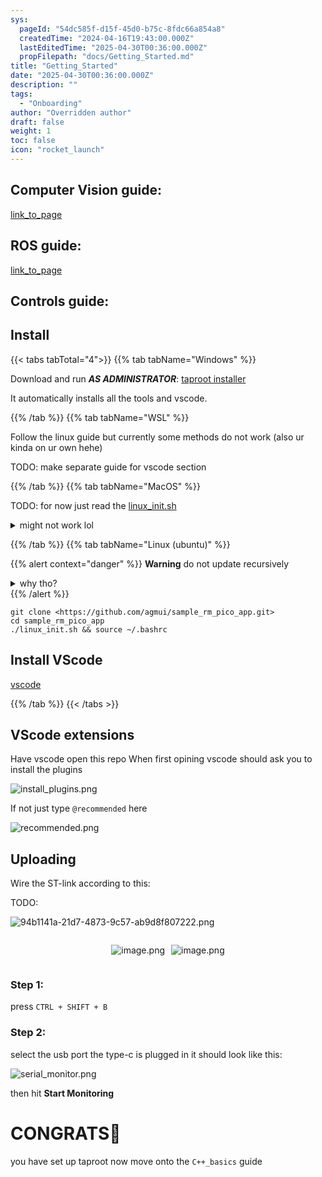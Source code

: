 ```yaml
---
sys:
  pageId: "54dc585f-d15f-45d0-b75c-8fdc66a854a8"
  createdTime: "2024-04-16T19:43:00.000Z"
  lastEditedTime: "2025-04-30T00:36:00.000Z"
  propFilepath: "docs/Getting_Started.md"
title: "Getting_Started"
date: "2025-04-30T00:36:00.000Z"
description: ""
tags:
  - "Onboarding"
author: "Overridden author"
draft: false
weight: 1
toc: false
icon: "rocket_launch"
---
```


## Computer Vision guide:

[link_to_page](86d45bc0-388b-4d26-8848-44f255f73d0e)

## ROS guide:

[link_to_page](3c76c1de-ec8f-46d6-8b0a-294005edc2d5)

## Controls guide:

## Install

{{< tabs tabTotal="4">}}
{{% tab tabName="Windows" %}}

Download and run _**AS ADMINISTRATOR**_: [taproot installer](https://github.com/Thornbots/TeachingFreshies/releases/tag/1.0)

It automatically installs all the tools and vscode.

{{% /tab %}}
{{% tab tabName="WSL" %}}

Follow the linux guide but currently some methods do not work (also ur kinda on ur own hehe)

TODO: make separate guide for vscode section

{{% /tab %}}
{{% tab tabName="MacOS" %}}

TODO: for now just read the [linux_init.sh](https://github.com/agmui/sample_rm_pico_app/blob/main/linux_init.sh)

<details>
<summary>might not work lol</summary>

`brew install libusb pkg-config`

Next install: [vscode](https://code.visualstudio.com/Download)

</details>

{{% /tab %}}
{{% tab tabName="Linux (ubuntu)" %}}

{{% alert context="danger" %}}
**Warning** do not update recursively
<details>
<summary>why tho?</summary>
There are some submodules that may go on for a while (like tinyusb) and I highly
recommend you don't need to get them.
If you want to see what submodules I update just look in `linux_init.sh`
</details>
{{% /alert %}}

```shell
git clone <https://github.com/agmui/sample_rm_pico_app.git>
cd sample_rm_pico_app
./linux_init.sh && source ~/.bashrc
```

## Install VScode

[vscode](https://code.visualstudio.com/Download)

{{% /tab %}}
{{< /tabs >}}

## VScode extensions

Have vscode open this repo
When first opining vscode should ask you to install the plugins

![install_plugins.png](https://prod-files-secure.s3.us-west-2.amazonaws.com/d518164a-d88e-44d1-a4ee-3adb3bd8bce0/89bd30f0-1825-4e77-867b-0a41ce370880/install_plugins.png?X-Amz-Algorithm=AWS4-HMAC-SHA256&X-Amz-Content-Sha256=UNSIGNED-PAYLOAD&X-Amz-Credential=ASIAZI2LB466W2N5KW3H%2F20250505%2Fus-west-2%2Fs3%2Faws4_request&X-Amz-Date=20250505T070949Z&X-Amz-Expires=3600&X-Amz-Security-Token=IQoJb3JpZ2luX2VjEH4aCXVzLXdlc3QtMiJHMEUCIQC4IbcWPgxlPyIzStJI%2BNo1D8Z0TP1Rzfxi6Cq0YxsaZQIgQC3X1bYJexjhdk0bt81%2FeqjulxidBGRPfFWQOkVVRWYq%2FwMIJxAAGgw2Mzc0MjMxODM4MDUiDCAlCeIMGJVzfR%2B7XSrcA32u7hY9ufaOwItWZi3sh7GlcMlzj5DuYV7T7NGvP0wud6IdidrWYxAwaKnKk3quko%2B2hCMd9moKM3dV68UeELaE3kQkbKsDR5v109I47N0qRhWuH98kwf8CpIZHeaXA%2BPn4T1UcuEy2nG7THZKX%2Bz6PJw253ntUdP2eRUCQdmYdMRBh%2BzGsky60%2F%2FOy2KWcUky3sRo7nq2bqRHEYCdcvsq%2BFl%2FXSNWawQ8tsgcgAosvfj34PJ9PQuJCAKeejhWX9usTsfnDKqxwc8RKXvLodn9Bb4LwwaS3JluPqj0EenLckkZsj2XDSEMqDpZU%2FuFSs2hCeQjhwyOhkYoYpOAfxS6Up6lmbz66w7omvljT60sWps8zDb%2FVrp1P2tJwooveuxGzYb%2BHyp8bW%2FkgAPHivCREfsRwQzN73K1NpOCz%2BqAsXMxX6fcJ6lG%2F5E95xN73so4jW2hN32r3Yj%2F6EAOQVr5oni6rnioD3c70eXa0Xmu5QtxEwVnYWxT3MEslzGjrF3F7ofsAjCWStHCEV2CRKOT93Qvm4K5raZA5FAuohBWOgMyJiesyavAzXuT1gz7D7WWCXN5p4%2FmhIqYOTX1l1WDgtI%2BvudoVr6VaRBiBxvdf1NhrWSD9ZnlNu%2F9QMNea4cAGOqUBs13ibRRvBgU0Nj2Id46dIbiMmHnnupWvc4SI3NMIuiUbY1oC1gMF98hNHZrqjtCWWH6i7LShJHTfmK1xlp6RUqZwaGG%2FsZT0XQRDTNtnqL%2BUy6fRm4CYlD6wQ2Zhk5xuIfmT1MKcB8%2BBayE6EHicdaYv4Wyi2iHGBy5%2Bemjft8MySGQAwqZFaYOMt%2BsS96PT5h7F737JIMta%2FZMpWVXfJ1XwB5fN&X-Amz-Signature=809053fa1db93d9648279997e655139c27ff1f8b918c6a215a8da63083fc8a9c&X-Amz-SignedHeaders=host&x-id=GetObject)

If not just type `@recommended` here  

![recommended.png](https://prod-files-secure.s3.us-west-2.amazonaws.com/d518164a-d88e-44d1-a4ee-3adb3bd8bce0/61e661e9-5d85-4dfc-be0d-8d2097a5e793/recommended.png?X-Amz-Algorithm=AWS4-HMAC-SHA256&X-Amz-Content-Sha256=UNSIGNED-PAYLOAD&X-Amz-Credential=ASIAZI2LB466W2N5KW3H%2F20250505%2Fus-west-2%2Fs3%2Faws4_request&X-Amz-Date=20250505T070949Z&X-Amz-Expires=3600&X-Amz-Security-Token=IQoJb3JpZ2luX2VjEH4aCXVzLXdlc3QtMiJHMEUCIQC4IbcWPgxlPyIzStJI%2BNo1D8Z0TP1Rzfxi6Cq0YxsaZQIgQC3X1bYJexjhdk0bt81%2FeqjulxidBGRPfFWQOkVVRWYq%2FwMIJxAAGgw2Mzc0MjMxODM4MDUiDCAlCeIMGJVzfR%2B7XSrcA32u7hY9ufaOwItWZi3sh7GlcMlzj5DuYV7T7NGvP0wud6IdidrWYxAwaKnKk3quko%2B2hCMd9moKM3dV68UeELaE3kQkbKsDR5v109I47N0qRhWuH98kwf8CpIZHeaXA%2BPn4T1UcuEy2nG7THZKX%2Bz6PJw253ntUdP2eRUCQdmYdMRBh%2BzGsky60%2F%2FOy2KWcUky3sRo7nq2bqRHEYCdcvsq%2BFl%2FXSNWawQ8tsgcgAosvfj34PJ9PQuJCAKeejhWX9usTsfnDKqxwc8RKXvLodn9Bb4LwwaS3JluPqj0EenLckkZsj2XDSEMqDpZU%2FuFSs2hCeQjhwyOhkYoYpOAfxS6Up6lmbz66w7omvljT60sWps8zDb%2FVrp1P2tJwooveuxGzYb%2BHyp8bW%2FkgAPHivCREfsRwQzN73K1NpOCz%2BqAsXMxX6fcJ6lG%2F5E95xN73so4jW2hN32r3Yj%2F6EAOQVr5oni6rnioD3c70eXa0Xmu5QtxEwVnYWxT3MEslzGjrF3F7ofsAjCWStHCEV2CRKOT93Qvm4K5raZA5FAuohBWOgMyJiesyavAzXuT1gz7D7WWCXN5p4%2FmhIqYOTX1l1WDgtI%2BvudoVr6VaRBiBxvdf1NhrWSD9ZnlNu%2F9QMNea4cAGOqUBs13ibRRvBgU0Nj2Id46dIbiMmHnnupWvc4SI3NMIuiUbY1oC1gMF98hNHZrqjtCWWH6i7LShJHTfmK1xlp6RUqZwaGG%2FsZT0XQRDTNtnqL%2BUy6fRm4CYlD6wQ2Zhk5xuIfmT1MKcB8%2BBayE6EHicdaYv4Wyi2iHGBy5%2Bemjft8MySGQAwqZFaYOMt%2BsS96PT5h7F737JIMta%2FZMpWVXfJ1XwB5fN&X-Amz-Signature=488d12122439a216292e9de815e5d8188d05b568f6144543917177999e94f2cc&X-Amz-SignedHeaders=host&x-id=GetObject)

## Uploading

Wire the ST-link according to this:

TODO:

![94b1141a-21d7-4873-9c57-ab9d8f807222.png](https://prod-files-secure.s3.us-west-2.amazonaws.com/d518164a-d88e-44d1-a4ee-3adb3bd8bce0/e5fad17d-ab82-4300-9f4c-505ab4b1202c/94b1141a-21d7-4873-9c57-ab9d8f807222.png?X-Amz-Algorithm=AWS4-HMAC-SHA256&X-Amz-Content-Sha256=UNSIGNED-PAYLOAD&X-Amz-Credential=ASIAZI2LB466W2N5KW3H%2F20250505%2Fus-west-2%2Fs3%2Faws4_request&X-Amz-Date=20250505T070949Z&X-Amz-Expires=3600&X-Amz-Security-Token=IQoJb3JpZ2luX2VjEH4aCXVzLXdlc3QtMiJHMEUCIQC4IbcWPgxlPyIzStJI%2BNo1D8Z0TP1Rzfxi6Cq0YxsaZQIgQC3X1bYJexjhdk0bt81%2FeqjulxidBGRPfFWQOkVVRWYq%2FwMIJxAAGgw2Mzc0MjMxODM4MDUiDCAlCeIMGJVzfR%2B7XSrcA32u7hY9ufaOwItWZi3sh7GlcMlzj5DuYV7T7NGvP0wud6IdidrWYxAwaKnKk3quko%2B2hCMd9moKM3dV68UeELaE3kQkbKsDR5v109I47N0qRhWuH98kwf8CpIZHeaXA%2BPn4T1UcuEy2nG7THZKX%2Bz6PJw253ntUdP2eRUCQdmYdMRBh%2BzGsky60%2F%2FOy2KWcUky3sRo7nq2bqRHEYCdcvsq%2BFl%2FXSNWawQ8tsgcgAosvfj34PJ9PQuJCAKeejhWX9usTsfnDKqxwc8RKXvLodn9Bb4LwwaS3JluPqj0EenLckkZsj2XDSEMqDpZU%2FuFSs2hCeQjhwyOhkYoYpOAfxS6Up6lmbz66w7omvljT60sWps8zDb%2FVrp1P2tJwooveuxGzYb%2BHyp8bW%2FkgAPHivCREfsRwQzN73K1NpOCz%2BqAsXMxX6fcJ6lG%2F5E95xN73so4jW2hN32r3Yj%2F6EAOQVr5oni6rnioD3c70eXa0Xmu5QtxEwVnYWxT3MEslzGjrF3F7ofsAjCWStHCEV2CRKOT93Qvm4K5raZA5FAuohBWOgMyJiesyavAzXuT1gz7D7WWCXN5p4%2FmhIqYOTX1l1WDgtI%2BvudoVr6VaRBiBxvdf1NhrWSD9ZnlNu%2F9QMNea4cAGOqUBs13ibRRvBgU0Nj2Id46dIbiMmHnnupWvc4SI3NMIuiUbY1oC1gMF98hNHZrqjtCWWH6i7LShJHTfmK1xlp6RUqZwaGG%2FsZT0XQRDTNtnqL%2BUy6fRm4CYlD6wQ2Zhk5xuIfmT1MKcB8%2BBayE6EHicdaYv4Wyi2iHGBy5%2Bemjft8MySGQAwqZFaYOMt%2BsS96PT5h7F737JIMta%2FZMpWVXfJ1XwB5fN&X-Amz-Signature=3442de854189c1e5e72b75dd5ccdd89f66824b83b8f6fdfbc77d56ce66a35a78&X-Amz-SignedHeaders=host&x-id=GetObject)

<div style="display: flex;flex-direction: row; column-gap:10px; max-width: 630px;justify-content: center;">
<div>

![image.png](https://prod-files-secure.s3.us-west-2.amazonaws.com/d518164a-d88e-44d1-a4ee-3adb3bd8bce0/210ecb78-1116-4d7b-b9b7-2292f66fa2c2/image.png?X-Amz-Algorithm=AWS4-HMAC-SHA256&X-Amz-Content-Sha256=UNSIGNED-PAYLOAD&X-Amz-Credential=ASIAZI2LB466VWYIU2TR%2F20250505%2Fus-west-2%2Fs3%2Faws4_request&X-Amz-Date=20250505T071005Z&X-Amz-Expires=3600&X-Amz-Security-Token=IQoJb3JpZ2luX2VjEH4aCXVzLXdlc3QtMiJHMEUCIQCOrEuzFbsMRFo%2B7XHHnVsEhJm1psS9LdkA8hH98MifVgIgVN0nTqKO8cpzcG2gLFTLSRzF6qHY%2FZ6ZGUorb3WoFy0q%2FwMIJxAAGgw2Mzc0MjMxODM4MDUiDJAX1TvZdr%2FdVQ9H%2FSrcA4amxPaJVMFhufdKYb0gTYVwG0mCcHqyu9Y5nTWuMmlryuQk9WqNXjO%2FSv4Kaoah8KrS3cOO3xuw4bKxe29g%2BnfkaXxp%2B2SzeMJteth%2FdfCEw0hxCWAqLRgU9ocIdj53%2BlxBieA%2BGoDeCzZfe2wWHfw3raOtilLrbkEm5Kt8ijb0BgTUwTwY%2FnAqBsayVV%2FHNL3hhIN9GaN%2BbjYnc3fe9Pg0l4Okks4%2FZybBybRFyDFcQSY7NklM8o5CdDweSNmnGdCSWXB5ZSjpgJWsPRxI8TRp%2BuzAF1sql3Xe06n0iiv4esqP%2BzWWtzAkrl%2F3xHmfM%2FhqaaWtWae1GyxZe0boNwESLIaYV3A5f2vR8oqpyNa43DTsw2Al7nuxDMAciPqsHNZeJpCnKMql2THnldA04ceh7l3s2NfYyZvUw0LA4N4YGI%2FIT955YtZibofgMuFAzA8JxRpIuk7Rlx2s2fGepFzrHt4zlEqT6OWnEcPxB3k4gGHbAGsP2Dwk%2FN5v%2BOTu4n4mQEpxGKHBj8jMEBCIVqwl%2FTy7zBIZZtuMRsyT3iCXzJtVECH4X9PqhjN6lka0fvD%2BASlz49QyKC4sZ9DSTTH7vI%2BiMUpTJLP3Yq9h7aOjJlmd6cpup3Nt%2FBc4MMya4cAGOqUBDxC7ZEi%2BAekQ%2F%2F%2BqGPoWRqj1%2FPouLKSXOtbXo4eW52VX7Obsep2oLs46gyF95p%2FvlczgtYAp2SZN3wxv3aMvZlEtHNtybwsKVs5xuZXU%2BC7IpikPdwy8NY3g3EUotBjolvxcT4i9scsrgmRGZrOiZXbV7ADlXiySqiDSPds9Wryj%2ByVJubKGRG8RM%2Fhz5rz35nWR7T%2BFacvRfrjCM1WXNw0hnJUF&X-Amz-Signature=e2ab60794df144965306ea4b5fe4082f4302378bbf85f1c8507baef1a413ac5c&X-Amz-SignedHeaders=host&x-id=GetObject)

</div>
<div>

![image.png](https://prod-files-secure.s3.us-west-2.amazonaws.com/d518164a-d88e-44d1-a4ee-3adb3bd8bce0/33a0fd0f-8ca6-4a86-8e09-26e95ded1fff/image.png?X-Amz-Algorithm=AWS4-HMAC-SHA256&X-Amz-Content-Sha256=UNSIGNED-PAYLOAD&X-Amz-Credential=ASIAZI2LB46646O7VVAN%2F20250505%2Fus-west-2%2Fs3%2Faws4_request&X-Amz-Date=20250505T071006Z&X-Amz-Expires=3600&X-Amz-Security-Token=IQoJb3JpZ2luX2VjEH4aCXVzLXdlc3QtMiJGMEQCIBwFD7CKrLySbN0ga2lKfjzPpyR54R5fgg1ImUWZ0N0NAiAflYoUC%2BEXgVt5SDMyPViBLbzRHgAWkoY6s2NEBztMWCr%2FAwgnEAAaDDYzNzQyMzE4MzgwNSIMJGSV7YEo4L01Ph7OKtwDsfpqXZ5TEZJ2TsIwXymgBsisd98mdHP%2FqtTiw8%2F8koMqE305Rt6Eu9G%2BfiRe6K7j213M5934dRd%2B79TzeMwa47J6X%2FOsqfGjjDEae1joczBbZKM5mxJrs3%2BghIwgHBFHASPXQp%2BFgDYeQco2QyeXQq7L%2BnJGAv%2ByRgjqh73CxuK2dk4hq0p6uBdeZOCwIAOjKcQTiHelLmn8e6W1F3ZC%2F3q3A4e6hC1HH%2FclwEP%2FUJkbc%2F%2FWoTn9kfy9OzLniGYPHMxI2BtEufomtmchG%2F2dNdh%2FwNuqYjoI2xRFi5a1hNPylJN8akcKwlVUnoXgJxJ%2FKVxgi6eoczuP6c2I7VuT9hhj%2BkkrW0DKgn115Vh8lSUJ0odcexoaCmmUcoNPobU1HUPNlAQB%2F1toS%2FiR5piA1SB8o78OOCKTwj0WFPPn04uzEdGEKnvbEb33rwmzWSfr07Dg161iv%2BUY%2BiTI6oN%2BArzJwsEU%2BgIf%2FUthf1%2BP%2FW5CE0ZCSPYB7xGUT5xh%2F%2BM3nNYsiaNqnYFg3LW3SrAUqp17W2NibFg4XSL47AzHQKOM33ZRkKh%2FCEJpbt%2Bk4GPBRjugcjKAt36z%2FgB0cg6r8HZXyixKFwc8tujRcAgMuDKVGmQoBJkQSjBRWoYw95rhwAY6pgHZNpnBDE8q2x3u5rT7yqQWXaK5EtoYrjuweIQWShj0MqW0nJehOKlx1TrMX2I8rRFkcdbpjLsVhBQPqlXCq47NzPhtqAKrZwAPwCQarsPVqFu0jOY7eNTHOF9hKCfB02Am1mZ2VPfzFoKzeRqBOiQY4kWRPWDtME50IX26I0Bdc8KSC4kCWz5jH4e%2BvNrHRfcfwXc6gYkX84NwklSGc6z9b82IgeUd&X-Amz-Signature=bd9aec9dc1999b0f671b6e19d54133d468236d5dfa36ce78c48adce8169ea3e5&X-Amz-SignedHeaders=host&x-id=GetObject)

</div>
</div>

### Step 1:

press `CTRL + SHIFT + B`

### Step 2:

select the usb port the type-c is plugged in it should look like this:

![serial_monitor.png](https://prod-files-secure.s3.us-west-2.amazonaws.com/d518164a-d88e-44d1-a4ee-3adb3bd8bce0/f03f4774-05d4-4393-b6a0-d5efb6d315ab/serial_monitor.png?X-Amz-Algorithm=AWS4-HMAC-SHA256&X-Amz-Content-Sha256=UNSIGNED-PAYLOAD&X-Amz-Credential=ASIAZI2LB466W2N5KW3H%2F20250505%2Fus-west-2%2Fs3%2Faws4_request&X-Amz-Date=20250505T070949Z&X-Amz-Expires=3600&X-Amz-Security-Token=IQoJb3JpZ2luX2VjEH4aCXVzLXdlc3QtMiJHMEUCIQC4IbcWPgxlPyIzStJI%2BNo1D8Z0TP1Rzfxi6Cq0YxsaZQIgQC3X1bYJexjhdk0bt81%2FeqjulxidBGRPfFWQOkVVRWYq%2FwMIJxAAGgw2Mzc0MjMxODM4MDUiDCAlCeIMGJVzfR%2B7XSrcA32u7hY9ufaOwItWZi3sh7GlcMlzj5DuYV7T7NGvP0wud6IdidrWYxAwaKnKk3quko%2B2hCMd9moKM3dV68UeELaE3kQkbKsDR5v109I47N0qRhWuH98kwf8CpIZHeaXA%2BPn4T1UcuEy2nG7THZKX%2Bz6PJw253ntUdP2eRUCQdmYdMRBh%2BzGsky60%2F%2FOy2KWcUky3sRo7nq2bqRHEYCdcvsq%2BFl%2FXSNWawQ8tsgcgAosvfj34PJ9PQuJCAKeejhWX9usTsfnDKqxwc8RKXvLodn9Bb4LwwaS3JluPqj0EenLckkZsj2XDSEMqDpZU%2FuFSs2hCeQjhwyOhkYoYpOAfxS6Up6lmbz66w7omvljT60sWps8zDb%2FVrp1P2tJwooveuxGzYb%2BHyp8bW%2FkgAPHivCREfsRwQzN73K1NpOCz%2BqAsXMxX6fcJ6lG%2F5E95xN73so4jW2hN32r3Yj%2F6EAOQVr5oni6rnioD3c70eXa0Xmu5QtxEwVnYWxT3MEslzGjrF3F7ofsAjCWStHCEV2CRKOT93Qvm4K5raZA5FAuohBWOgMyJiesyavAzXuT1gz7D7WWCXN5p4%2FmhIqYOTX1l1WDgtI%2BvudoVr6VaRBiBxvdf1NhrWSD9ZnlNu%2F9QMNea4cAGOqUBs13ibRRvBgU0Nj2Id46dIbiMmHnnupWvc4SI3NMIuiUbY1oC1gMF98hNHZrqjtCWWH6i7LShJHTfmK1xlp6RUqZwaGG%2FsZT0XQRDTNtnqL%2BUy6fRm4CYlD6wQ2Zhk5xuIfmT1MKcB8%2BBayE6EHicdaYv4Wyi2iHGBy5%2Bemjft8MySGQAwqZFaYOMt%2BsS96PT5h7F737JIMta%2FZMpWVXfJ1XwB5fN&X-Amz-Signature=ba06c5380c15b8c2053a1ab239a7279a33533094bfe98bc1b58c3a940020673c&X-Amz-SignedHeaders=host&x-id=GetObject)

then hit **Start Monitoring**

# CONGRATS🎉

you have set up taproot now move onto the `C++_basics` guide
